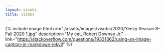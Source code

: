 ```yaml
---
layout: visobs
title: visobs
---
```



{% include image.html url="./assets/images/visobs/2020/Yeezy Season 8-Fall 2020 1.jpg" description="My cat, Robert Downey Jr." link="https://stackoverflow.com/questions/19331362/using-an-image-caption-in-markdown-jekyll" %}
